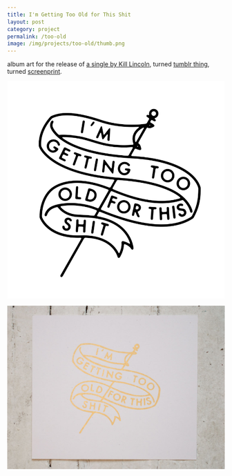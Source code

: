 ```yaml
---
title: I'm Getting Too Old for This Shit
layout: post
category: project
permalink: /too-old
image: /img/projects/too-old/thumb.png
---
```


album art for the release of [a single by Kill Lincoln](https://killlincolndc.bandcamp.com/album/im-getting-too-old-for-this-shit), turned [tumblr thing](http://ryantroyford.tumblr.com/post/82899598171/trendgraphy-feeble-weapon-by-ryan-ford), turned [screenprint](http://ryantroyford.bigcartel.com/product/too-old). 

![tofts-banner](/img/projects/too-old/tofts-banner.png)

![tofts-1](/img/projects/too-old/too-old-1.jpg)